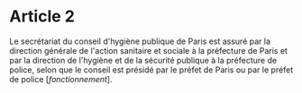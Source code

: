 # Article 2

Le secrétariat du conseil d'hygiène publique de Paris est assuré par la direction générale de l'action sanitaire et sociale à la préfecture de Paris et par la direction de l'hygiène et de la sécurité publique à la préfecture de police, selon que le conseil est présidé par le préfet de Paris ou par le préfet de police [*fonctionnement*].
